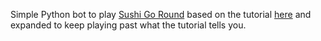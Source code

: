 Simple Python bot to play [Sushi Go Round](http://www.miniclip.com/games/sushi-go-round/en/) based on the tutorial [here](http://hub.tutsplus.com/tutorials/how-to-build-a-python-bot-that-can-play-web-games--active-11117) and expanded to keep playing past what the tutorial tells you.